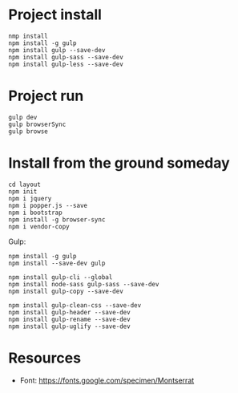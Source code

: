 # Project install
```
nmp install
npm install -g gulp
npm install gulp --save-dev
npm install gulp-sass --save-dev
npm install gulp-less --save-dev
```

# Project run
```
gulp dev
gulp browserSync
gulp browse
```


# Install from the ground someday
```
cd layout
npm init
npm i jquery
npm i popper.js --save
npm i bootstrap
npm install -g browser-sync
npm i vendor-copy
```

Gulp:

```
npm install -g gulp
npm install --save-dev gulp

npm install gulp-cli --global
npm install node-sass gulp-sass --save-dev
npm install gulp-copy --save-dev

npm install gulp-clean-css --save-dev
npm install gulp-header --save-dev
npm install gulp-rename --save-dev
npm install gulp-uglify --save-dev
```

# Resources
- Font: https://fonts.google.com/specimen/Montserrat
